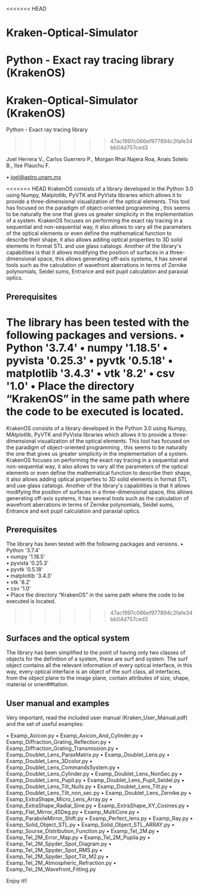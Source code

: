 <<<<<<< HEAD
# Kraken-Optical-Simulator
Python - Exact ray tracing library (KrakenOS)
=======
# Kraken-Optical-Simulator (KrakenOS)
Python - Exact ray tracing library
>>>>>>> 47ac1997c066ef977894c2fafe34bb04d757ced3

Joel Herrera V., Carlos Guerrero P., Morgan Rhaí Najera Roa, Anais Sotelo B., Ilse Plauchu F.

• joel@astro.unam.mx


<<<<<<< HEAD
KrakenOS consists of a library developed in the Python 3.0 using Numpy, Matplotlib, PyVTK and PyVista libraries which allows it to provide a three-dimensional visualization of the optical elements. This tool has focused on the paradigm of object-oriented programming , this seems to be naturally the one that gives us greater simplicity in the implementation of a system. KrakenOS focuses on performing the exact ray tracing in a sequential and non-sequential way, it also allows to vary all the parameters of the optical elements or even define the mathematical function to describe their shape, it also allows adding optical properties to 3D solid elements in format STL and use glass catalogs. Another of the library's capabilities is that it allows modifying the position of surfaces in a three-dimensional space, this allows generating off-axis systems, it has several tools such as the calculation of wavefront aberrations in terms of Zernike polynomials, Seidel sums, Entrance and exit pupil calculation and paraxial optics.
## Prerequisites

The library has been tested with the following packages and versions.
• Python '3.7.4'
• numpy '1.18.5'
• pyvista '0.25.3'
• pyvtk '0.5.18'
• matplotlib '3.4.3'
• vtk '8.2'
• csv '1.0'
• Place the directory “KrakenOS” in the same path where the code to be executed is located.
=======
KrakenOS consists of a library developed in the Python 3.0 using Numpy, MAtplotlib, PyVTK and PyVista libraries which allows it to provide a three-dimensional visualization of the optical elements. This tool has focused on the paradigm of object-oriented programming , this seems to be naturally the one that gives us greater simplicity in the implementation of a system. KrakenOS focuses on performing the exact ray tracing in a sequential and non-sequential way, it also allows to vary all the parameters of the optical elements or even define the mathematical function to describe their shape, it also allows adding optical properties to 3D solid elements in format STL and use glass catalogs. Another of the library's capabilities is that it allows modifying the position of surfaces in a three-dimensional space, this allows generating off-axis systems, it has several tools such as the calculation of wavefront aberrations in terms of Zernike polynomials, Seidel sums, Entrance and exit pupil calculation and paraxial optics.
## Prerequisites

The library has been tested with the following packages and versions.
• Python '3.7.4'          
• numpy '1.18.5'          
• pyvista '0.25.3'          
• pyvtk '0.5.18'  
• matplotlib '3.4.3'  
• vtk '8.2'          
• csv '1.0'          
• Place the directory “KrakenOS” in the same path where the code to be executed is located.          
>>>>>>> 47ac1997c066ef977894c2fafe34bb04d757ced3

## Surfaces and the optical system
The library has been simplified to the point of having only two classes of objects for the definition of a system, these are surf and system.
The surf object contains all the relevant information of every optical interface, in this way, every optical interface is an object of the surf class, all interfaces, from the object plane to the image plane, contain attributes of size, shape, material or orien##tation.

## User manual and examples
Very important, read the included user manual (Kraken_User_Manual.pdf) and the set of useful examples:

• Examp_Axicon.py
• Examp_Axicon_And_Cylinder.py
• Examp_Diffraction_Grating_Reflection.py
• Examp_Diffraction_Grating_Transmission.py
• Examp_Doublet_Lens_ParaxMatrix.py
• Examp_Doublet_Lens.py
• Examp_Doublet_Lens_3Dcolor.py
• Examp_Doublet_Lens_CommandsSystem.py
• Examp_Doublet_Lens_Cylinder.py
• Examp_Doublet_Lens_NonSec.py
• Examp_Doublet_Lens_Pupil.py
• Examp_Doublet_Lens_Pupil_Seidel.py
• Examp_Doublet_Lens_Tilt_Nulls.py
• Examp_Doublet_Lens_Tilt.py
• Examp_Doublet_Lens_Tilt_non_sec.py
• Examp_Doublet_Lens_Zernike.py
• Examp_ExtraShape_Micro_Lens_Array.py
• Examp_ExtraShape_Radial_Sine.py
• Examp_ExtraShape_XY_Cosines.py
• Examp_Flat_Mirror_45Deg.py
• Examp_MultiCore.py
• Examp_ParaboleMirror_Shift.py
• Examp_Perfect_lens.py
• Examp_Ray.py
• Examp_Solid_Object_STL.py
• Examp_Solid_Object_STL_ARRAY.py
• Examp_Sourse_Distribution_Function.py
• Examp_Tel_2M.py
• Examp_Tel_2M_Error_Map.py
• Examp_Tel_2M_Pupila.py
• Examp_Tel_2M_Spyder_Spot_Diagram.py
• Examp_Tel_2M_Spyder_Spot_RMS.py
• Examp_Tel_2M_Spyder_Spot_Tilt_M2.py
• Examp_Tel_2M_Atmospheric_Refraction.py
• Examp_Tel_2M_Wavefront_Fitting.py

Enjoy it!!
